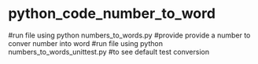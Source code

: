 # python_code_number_to_word
#run file using python numbers_to_words.py #provide provide a number to conver number into word
#run file using python numbers_to_words_unittest.py #to see default test conversion
